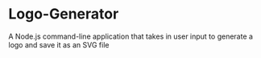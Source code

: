 # Logo-Generator
A Node.js command-line application that takes in user input to generate a logo and save it as an SVG file
